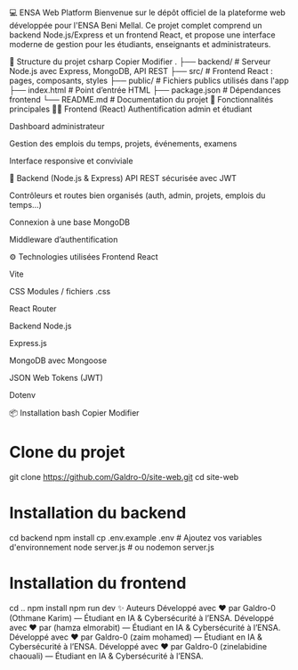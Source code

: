💻 ENSA Web Platform
Bienvenue sur le dépôt officiel de la plateforme web développée pour l'ENSA Beni Mellal. Ce projet complet comprend un backend Node.js/Express et un frontend React, et propose une interface moderne de gestion pour les étudiants, enseignants et administrateurs.

📁 Structure du projet
csharp
Copier
Modifier
.
├── backend/        # Serveur Node.js avec Express, MongoDB, API REST
├── src/            # Frontend React : pages, composants, styles
├── public/         # Fichiers publics utilisés dans l'app
├── index.html      # Point d’entrée HTML
├── package.json    # Dépendances frontend
└── README.md       # Documentation du projet
🚀 Fonctionnalités principales
👨‍🎓 Frontend (React)
Authentification admin et étudiant

Dashboard administrateur

Gestion des emplois du temps, projets, événements, examens

Interface responsive et conviviale

🔧 Backend (Node.js & Express)
API REST sécurisée avec JWT

Contrôleurs et routes bien organisés (auth, admin, projets, emplois du temps…)

Connexion à une base MongoDB

Middleware d’authentification

⚙️ Technologies utilisées
Frontend
React

Vite

CSS Modules / fichiers .css

React Router

Backend
Node.js

Express.js

MongoDB avec Mongoose

JSON Web Tokens (JWT)

Dotenv

📦 Installation
bash
Copier
Modifier
# Clone du projet
git clone https://github.com/Galdro-0/site-web.git
cd site-web

# Installation du backend
cd backend
npm install
cp .env.example .env # Ajoutez vos variables d'environnement
node server.js       # ou nodemon server.js

# Installation du frontend
cd ..
npm install
npm run dev
✨ Auteurs
Développé avec ❤️ par Galdro-0 (Othmane Karim) — Étudiant en IA & Cybersécurité à l’ENSA.
Développé avec ❤️ par  (hamza elmorabit) — Étudiant en IA & Cybersécurité à l’ENSA.
Développé avec ❤️ par Galdro-0 (zaim mohamed) — Étudiant en IA & Cybersécurité à l’ENSA.
Développé avec ❤️ par Galdro-0 (zinelabidine chaouali) — Étudiant en IA & Cybersécurité à l’ENSA.

